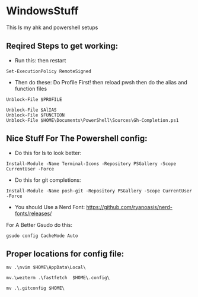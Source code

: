 # WindowsStuff
This Is my ahk and powershell setups

## Reqired Steps to get working:
- Run this: then restart
```pwsh
Set-ExecutionPolicy RemoteSigned 
```

- Then do these: Do Profile First! then reload pwsh then do the alias and function files
```pwsh
Unblock-File $PROFILE
```

```pwsh
Unblock-File $AlIAS
Unblock-File $FUNCTION
Unblock-File $HOME\Documents\PowerShell\Sources\Gh-Completion.ps1
```

## Nice Stuff For The Powershell config:
- Do this for ls to look better: 
```pwsh
Install-Module -Name Terminal-Icons -Repository PSGallery -Scope CurrentUser -Force
```

- Do this for git completions: 
```pwsh
Install-Module -Name posh-git -Repository PSGallery -Scope CurrentUser -Force
```

- You should Use a Nerd Font: https://github.com/ryanoasis/nerd-fonts/releases/

For A Better Gsudo do this:
```pwsh
gsudo config CacheMode Auto
```

## Proper locations for config file:
```pwsh
mv .\nvim $HOME\AppData\Local\
```
```pwsh
mv.\wezterm .\fastfetch  $HOME\.config\
```
```pwsh
mv .\.gitconfig $HOME\
```

